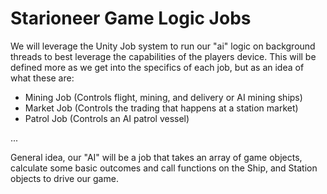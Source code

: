 # Starioneer Game Logic Jobs
We will leverage the Unity Job system to run our "ai" logic on background threads to best leverage the capabilities of the players device. This will be defined more as we get into the specifics of each job, but as an idea of what these are:

- Mining Job (Controls flight, mining, and delivery or AI mining ships)
- Market Job (Controls the trading that happens at a station market)
- Patrol Job (Controls an AI patrol vessel)

...

General idea, our "AI" will be a job that takes an array of game objects, calculate some basic outcomes and call functions on the Ship, and Station objects to drive our game.
